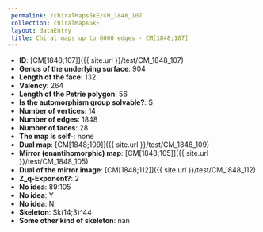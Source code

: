 ```yaml
--- 
 permalink: /chiralMaps6kE/CM_1848_107 
 collection: chiralMaps6kE
 layout: dataEntry
 title: Chiral maps up to 6000 edges - CM[1848;107]
---
```


- **ID**: [CM[1848;107]]({{ site.url }}/test/CM_1848_107)
- **Genus of the underlying surface**: 904
- **Length of the face**: 132
- **Valency**: 264
- **Length of the Petrie polygon**: 56
- **Is the automorphism group solvable?**: S
- **Number of vertices**: 14
- **Number of edges**: 1848
- **Number of faces**: 28
- **The map is self-**: none
- **Dual map**: [CM[1848;109]]({{ site.url }}/test/CM_1848_109)
- **Mirror (enantihomorphic) map**: [CM[1848;105]]({{ site.url }}/test/CM_1848_105)
- **Dual of the mirror image**: [CM[1848;112]]({{ site.url }}/test/CM_1848_112)
- **Z_q-Exponent?**: 2
- **No idea**:  89:105
- **No idea**: Y
- **No idea**: N
- **Skeleton**: Sk(14;3)^44
- **Some other kind of skeleton**: nan
